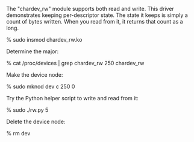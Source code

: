 The "chardev_rw" module supports both read and write.
This driver demonstrates keeping per-descriptor state.
The state it keeps is simply a count of bytes written.
When you read from it, it returns that count as a long.

  % sudo insmod chardev_rw.ko 

Determine the major:

% cat /proc/devices | grep chardev_rw
250 chardev_rw

Make the device node:

  % sudo mknod dev c 250 0

Try the Python helper script to write and read from it:

  % sudo ./rw.py
  5

Delete the device node:

  % rm dev
